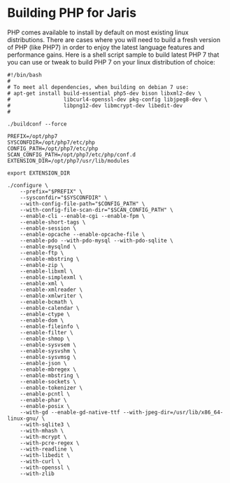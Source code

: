 # Building PHP for Jaris

PHP comes available to install by default on most existing linux distributions.
There are cases where you will need to build a fresh version of PHP
(like PHP7) in order to enjoy the latest language features and performance
gains. Here is a shell script sample to build latest PHP 7 that
you can use or tweak to build PHP 7 on your linux distribution of choice:

    #!/bin/bash
    #
    # To meet all dependencies, when building on debian 7 use:
    # apt-get install build-essential php5-dev bison libxml2-dev \
    #                 libcurl4-openssl-dev pkg-config libjpeg8-dev \
    #                 libpng12-dev libmcrypt-dev libedit-dev
    #

    ./buildconf --force

    PREFIX=/opt/php7
    SYSCONFDIR=/opt/php7/etc/php
    CONFIG_PATH=/opt/php7/etc/php
    SCAN_CONFIG_PATH=/opt/php7/etc/php/conf.d
    EXTENSION_DIR=/opt/php7/usr/lib/modules

    export EXTENSION_DIR

    ./configure \
        --prefix="$PREFIX" \
        --sysconfdir="$SYSCONFDIR" \
        --with-config-file-path="$CONFIG_PATH" \
        --with-config-file-scan-dir="$SCAN_CONFIG_PATH" \
        --enable-cli --enable-cgi --enable-fpm \
        --enable-short-tags \
        --enable-session \
        --enable-opcache --enable-opcache-file \
        --enable-pdo --with-pdo-mysql --with-pdo-sqlite \
        --enable-mysqlnd \
        --enable-ftp \
        --enable-mbstring \
        --enable-zip \
        --enable-libxml \
        --enable-simplexml \
        --enable-xml \
        --enable-xmlreader \
        --enable-xmlwriter \
        --enable-bcmath \
        --enable-calendar \
        --enable-ctype \
        --enable-dom \
        --enable-fileinfo \
        --enable-filter \
        --enable-shmop \
        --enable-sysvsem \
        --enable-sysvshm \
        --enable-sysvmsg \
        --enable-json \
        --enable-mbregex \
        --enable-mbstring \
        --enable-sockets \
        --enable-tokenizer \
        --enable-pcntl \
        --enable-phar \
        --enable-posix \
        --with-gd --enable-gd-native-ttf --with-jpeg-dir=/usr/lib/x86_64-linux-gnu/ \
        --with-sqlite3 \
        --with-mhash \
        --with-mcrypt \
        --with-pcre-regex \
        --with-readline \
        --with-libedit \
        --with-curl \
        --with-openssl \
        --with-zlib
